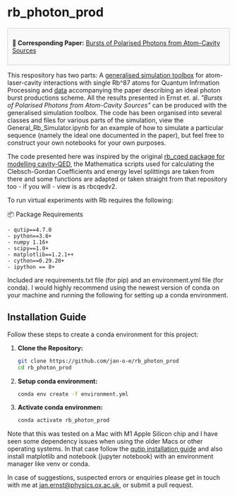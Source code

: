 # rb_photon_prod
<div style="border: 1px solid #ccc; padding: 10px; background-color: #f9f9f9;">
    <p><strong>📄 Corresponding Paper:</strong> <a href="https://arxiv.org/abs/2305.04899">Bursts of Polarised Photons from Atom-Cavity Sources</a></p>
</div>

This respository has two parts: A [generalised simulation toolbox](./Source_Code) for atom-laser-cavity interactions with single Rb^87 atoms for Quantum Infrmation Processing and [data](./Plots) accompanying the paper describing an ideal photon burst productions scheme. All the results presented in Ernst et. al. *"Bursts of Polarised Photons from Atom-Cavity Sources"* can be produced with the generalised simulation toolbox. The code has been organised into several classes and files for various parts of the simulation, view the General_Rb_Simulator.ipynb for an example of how to simulate a particular sequence (namely the ideal one documented in the paper), but feel free to construct your own notebooks for your own purposes.

The code presented here was inspired by the original [rb_cqed package for modelling cavity-QED](https://github.com/tomdbar/rb-cqed), the Mathematica scripts used for calculating the Clebsch-Gordan Coefficients and energy level splittings are taken from there and some functions are adapted or taken straight from that repository too - if you will - view is as rbcqedv2.

To run virtual experiments with Rb requires the following:
<summary>📦 Package Requirements</summary>

```plaintext
- qutip==4.7.0
- python==3.6+
- numpy 1.16+
- scipy==1.0+
- matplotlib==1.2.1++
- cython==0.29.20+
- ipython == 8+
```
Included are requirements.txt file (for pip) and an environment.yml file (for conda). I would highly recommend using the newest version of conda on your machine and running the following for setting up a conda environment.

## Installation Guide

Follow these steps to create a conda environment for this project:

1. **Clone the Repository:**
   ```bash
   git clone https://github.com/jan-o-e/rb_photon_prod
   cd rb_photon_prod
2. **Setup conda environment:**
   ```bash
   conda env create -f environment.yml
3. **Activate conda environmen:**
   ```bash
   conda activate rb_photon_prod

Note that this was tested on a Mac with M1 Apple Silicon chip and I have seen some dependency issues when using the older Macs or other operating systems. In that case follow the [qutip installation guide](https://qutip.org/docs/latest/installation.html) and also install matplotlib and notebook (jupyter notebook) with an environment manager like venv or conda.

In case of suggestions, suspected errors or enquiries please get in touch with me at jan.ernst@physics.ox.ac.uk, or submit a pull request.
